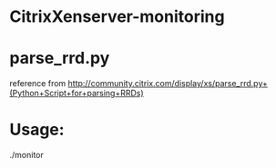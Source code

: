CitrixXenserver-monitoring
==========================

# parse_rrd.py
reference from http://community.citrix.com/display/xs/parse_rrd.py+(Python+Script+for+parsing+RRDs)

# Usage:
./monitor <url> <user> <password>

